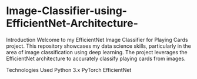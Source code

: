 # Image-Classifier-using-EfficientNet-Architecture-

Introduction
Welcome to my EfficientNet Image Classifier for Playing Cards project. This repository showcases my data science skills, particularly in the area of image classification using deep learning. The project leverages the EfficientNet architecture to accurately classify playing cards from images.

Technologies Used
Python 3.x
PyTorch
EfficientNet
